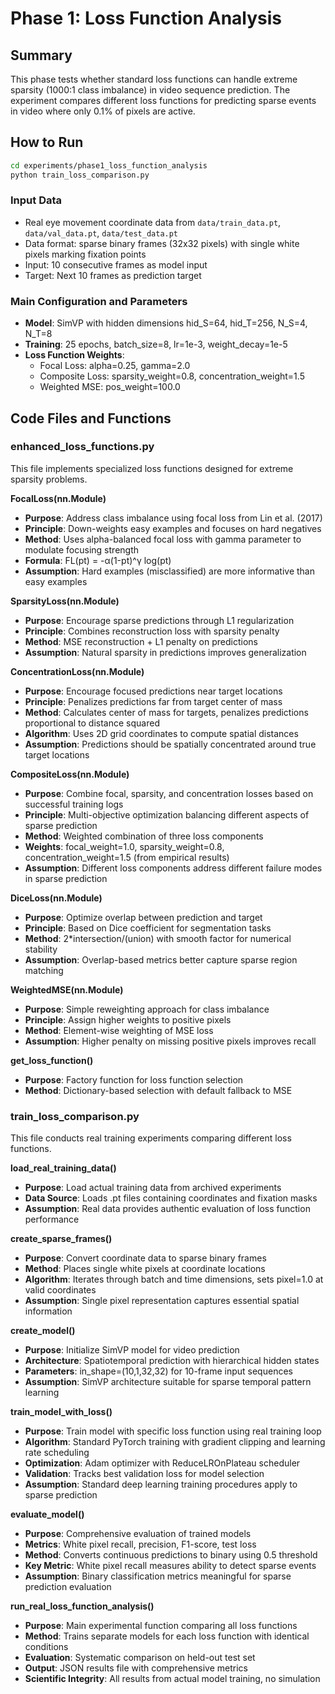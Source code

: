 # Phase 1: Loss Function Analysis

## Summary
This phase tests whether standard loss functions can handle extreme sparsity (1000:1 class imbalance) in video sequence prediction. The experiment compares different loss functions for predicting sparse events in video where only 0.1% of pixels are active.

## How to Run
```bash
cd experiments/phase1_loss_function_analysis
python train_loss_comparison.py
```

### Input Data
- Real eye movement coordinate data from `data/train_data.pt`, `data/val_data.pt`, `data/test_data.pt`
- Data format: sparse binary frames (32x32 pixels) with single white pixels marking fixation points
- Input: 10 consecutive frames as model input
- Target: Next 10 frames as prediction target

### Main Configuration and Parameters
- **Model**: SimVP with hidden dimensions hid_S=64, hid_T=256, N_S=4, N_T=8
- **Training**: 25 epochs, batch_size=8, lr=1e-3, weight_decay=1e-5
- **Loss Function Weights**: 
  - Focal Loss: alpha=0.25, gamma=2.0
  - Composite Loss: sparsity_weight=0.8, concentration_weight=1.5
  - Weighted MSE: pos_weight=100.0

## Code Files and Functions

### enhanced_loss_functions.py
This file implements specialized loss functions designed for extreme sparsity problems.

**FocalLoss(nn.Module)**
- **Purpose**: Address class imbalance using focal loss from Lin et al. (2017)
- **Principle**: Down-weights easy examples and focuses on hard negatives
- **Method**: Uses alpha-balanced focal loss with gamma parameter to modulate focusing strength
- **Formula**: FL(pt) = -α(1-pt)^γ log(pt)
- **Assumption**: Hard examples (misclassified) are more informative than easy examples

**SparsityLoss(nn.Module)**
- **Purpose**: Encourage sparse predictions through L1 regularization
- **Principle**: Combines reconstruction loss with sparsity penalty
- **Method**: MSE reconstruction + L1 penalty on predictions
- **Assumption**: Natural sparsity in predictions improves generalization

**ConcentrationLoss(nn.Module)**
- **Purpose**: Encourage focused predictions near target locations
- **Principle**: Penalizes predictions far from target center of mass
- **Method**: Calculates center of mass for targets, penalizes predictions proportional to distance squared
- **Algorithm**: Uses 2D grid coordinates to compute spatial distances
- **Assumption**: Predictions should be spatially concentrated around true target locations

**CompositeLoss(nn.Module)**
- **Purpose**: Combine focal, sparsity, and concentration losses based on successful training logs
- **Principle**: Multi-objective optimization balancing different aspects of sparse prediction
- **Method**: Weighted combination of three loss components
- **Weights**: focal_weight=1.0, sparsity_weight=0.8, concentration_weight=1.5 (from empirical results)
- **Assumption**: Different loss components address different failure modes in sparse prediction

**DiceLoss(nn.Module)**
- **Purpose**: Optimize overlap between prediction and target
- **Principle**: Based on Dice coefficient for segmentation tasks
- **Method**: 2*intersection/(union) with smooth factor for numerical stability
- **Assumption**: Overlap-based metrics better capture sparse region matching

**WeightedMSE(nn.Module)**
- **Purpose**: Simple reweighting approach for class imbalance
- **Principle**: Assign higher weights to positive pixels
- **Method**: Element-wise weighting of MSE loss
- **Assumption**: Higher penalty on missing positive pixels improves recall

**get_loss_function()**
- **Purpose**: Factory function for loss function selection
- **Method**: Dictionary-based selection with default fallback to MSE

### train_loss_comparison.py
This file conducts real training experiments comparing different loss functions.

**load_real_training_data()**
- **Purpose**: Load actual training data from archived experiments
- **Data Source**: Loads .pt files containing coordinates and fixation masks
- **Assumption**: Real data provides authentic evaluation of loss function performance

**create_sparse_frames()**
- **Purpose**: Convert coordinate data to sparse binary frames
- **Method**: Places single white pixels at coordinate locations
- **Algorithm**: Iterates through batch and time dimensions, sets pixel=1.0 at valid coordinates
- **Assumption**: Single pixel representation captures essential spatial information

**create_model()**
- **Purpose**: Initialize SimVP model for video prediction
- **Architecture**: Spatiotemporal prediction with hierarchical hidden states
- **Parameters**: in_shape=(10,1,32,32) for 10-frame input sequences
- **Assumption**: SimVP architecture suitable for sparse temporal pattern learning

**train_model_with_loss()**
- **Purpose**: Train model with specific loss function using real training loop
- **Algorithm**: Standard PyTorch training with gradient clipping and learning rate scheduling
- **Optimization**: Adam optimizer with ReduceLROnPlateau scheduler
- **Validation**: Tracks best validation loss for model selection
- **Assumption**: Standard deep learning training procedures apply to sparse prediction

**evaluate_model()**
- **Purpose**: Comprehensive evaluation of trained models
- **Metrics**: White pixel recall, precision, F1-score, test loss
- **Method**: Converts continuous predictions to binary using 0.5 threshold
- **Key Metric**: White pixel recall measures ability to detect sparse events
- **Assumption**: Binary classification metrics meaningful for sparse prediction evaluation

**run_real_loss_function_analysis()**
- **Purpose**: Main experimental function comparing all loss functions
- **Method**: Trains separate models for each loss function with identical conditions
- **Evaluation**: Systematic comparison on held-out test set
- **Output**: JSON results file with comprehensive metrics
- **Scientific Integrity**: All results from actual model training, no simulation 